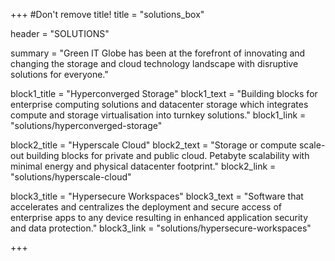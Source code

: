 +++
#Don't remove title!
title = "solutions_box"

header = "SOLUTIONS"

summary = "Green IT Globe has been at the forefront of innovating and changing the storage and cloud technology landscape with disruptive solutions for everyone."

block1_title = "Hyperconverged Storage"
block1_text = "Building blocks for enterprise computing solutions and datacenter storage which integrates compute and  storage virtualisation into turnkey solutions."
block1_link = "solutions/hyperconverged-storage"

block2_title = "Hyperscale Cloud"
block2_text = "Storage or compute scale-out building blocks for private and public cloud. Petabyte scalability with minimal energy and physical datacenter footprint."
block2_link = "solutions/hyperscale-cloud"

block3_title = "Hypersecure Workspaces"
block3_text = "Software that accelerates and centralizes the deployment and secure access of enterprise apps to any device resulting in enhanced application security and data protection."
block3_link = "solutions/hypersecure-workspaces"

+++
